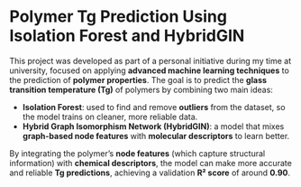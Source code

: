 # **Polymer Tg Prediction Using Isolation Forest and HybridGIN**

This project was developed as part of a personal initiative during my time at university, focused on applying **advanced machine learning techniques** to the prediction of **polymer properties**. The goal is to predict the **glass transition temperature (Tg)** of polymers by combining two main ideas:

- **Isolation Forest**: used to find and remove **outliers** from the dataset, so the model trains on cleaner, more reliable data.
- **Hybrid Graph Isomorphism Network (HybridGIN)**: a model that mixes **graph-based node features** with **molecular descriptors** to learn better.

By integrating the polymer’s **node features** (which capture structural information) with **chemical descriptors**, the model can make more accurate and reliable **Tg predictions**, achieving a validation **R² score** of around **0.90**.
